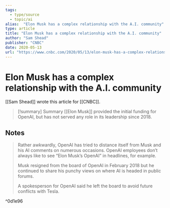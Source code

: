 ```yaml
---
tags:
  - type/source
  - topic/ai
alias:  "Elon Musk has a complex relationship with the A.I. community"
type: article
title: "Elon Musk has a complex relationship with the A.I. community"
author: "Sam Shead"
publisher: "CNBC"
date: 2020-05-13
url: "https://www.cnbc.com/2020/05/13/elon-musk-has-a-complex-relationship-with-the-ai-community.html"
---
```

# Elon Musk has a complex relationship with the A.I. community
[[Sam Shead]] wrote this article for [[CNBC]].

> [!summary] Summary
> [[Elon Musk]] provided the initial funding for OpenAI, but has not served any role in its leadership since 2018.

## Notes
> Rather awkwardly, OpenAI has tried to distance itself from Musk and his AI comments on numerous occasions. OpenAI employees don’t always like to see “Elon Musk’s OpenAI” in headlines, for example. 
>
> Musk resigned from the board of OpenAI in February 2018 but he continued to share his punchy views on where AI is headed in public forums.
>
> A spokesperson for OpenAI said he left the board to avoid future conflicts with Tesla.

^0d1e96

